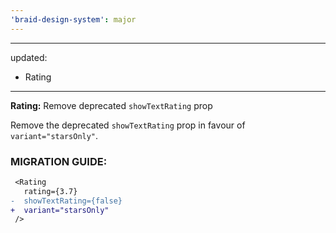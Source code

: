 ```yaml
---
'braid-design-system': major
---
```


---
updated:
  - Rating
---

**Rating:** Remove deprecated `showTextRating` prop

Remove the deprecated `showTextRating` prop in favour of `variant="starsOnly"`.

### MIGRATION GUIDE:

```diff
 <Rating
   rating={3.7}
-  showTextRating={false}
+  variant="starsOnly"
 />
```
